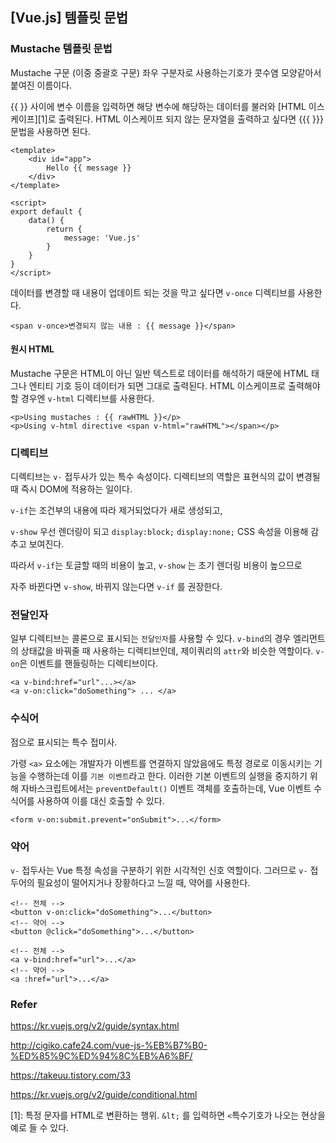 ## [Vue.js] 템플릿 문법



### **Mustache 템플릿 문법** 

Mustache 구문 (이중 중괄호 구문) 좌우 구분자로 사용하는기호가 콧수염 모양같아서 붙여진 이름이다.

{{  }} 사이에 변수 이름을 입력하면 해당 변수에 해당하는 데이터를 불러와 [HTML 이스케이프][1]로 출력된다. HTML 이스케이프 되지 않는 문자열을 출력하고 싶다면 {{{ }}} 문법을 사용하면 된다.

```vue
<template>
    <div id="app">
        Hello {{ message }}
    </div>
</template>

<script>
export default {
    data() {
        return {
            message: 'Vue.js'
        }
    }
}
</script>

```

데이터를 변경할 때 내용이 업데이트 되는 것을 막고 싶다면 `v-once` 디렉티브를 사용한다.

```vue
<span v-once>변경되지 않는 내용 : {{ message }}</span>
```

#### 원시 HTML

Mustache 구문은 HTML이 아닌 일반 텍스트로 데이터를 해석하기 때문에 HTML 태그나 엔티티 기호 등이 데이터가 되면 그대로 출력된다. HTML 이스케이프로 출력해야할 경우엔 `v-html` 디렉티브를 사용한다.

```vue
<p>Using mustaches : {{ rawHTML }}</p>
<p>Using v-html directive <span v-html="rawHTML"></span></p>
```



### 디렉티브

디렉티브는 `v-` 접두사가 있는 특수 속성이다. 디렉티브의 역할은 표현식의 값이 변경될 때 즉시 DOM에 적용하는 일이다.



`v-if`는 조건부의 내용에 따라 제거되었다가 새로 생성되고,

`v-show` 우선 렌더링이 되고 `display:block;` `display:none;` CSS 속성을 이용해 감추고 보여진다.

따라서 `v-if`는 토글할 때의 비용이 높고, `v-show` 는 초기 렌더링 비용이 높으므로

자주 바뀐다면 `v-show`, 바뀌지 않는다면 `v-if` 를 권장한다.



### 전달인자

일부 디렉티브는 콜론으로 표시되는 `전달인자`를 사용할 수 있다. `v-bind`의 경우 엘리먼트의 상태값을 바꿔줄 때 사용하는 디렉티브인데, 제이쿼리의 `attr`와 비슷한 역할이다. `v-on`은 이벤트를 핸들링하는 디렉티브이다. 

```vue
<a v-bind:href="url"...></a>
<a v-on:click="doSomething"> ... </a>
```





### 수식어

점으로 표시되는 특수 접미사.

가령 `<a>` 요소에는 개발자가 이벤트를 연결하지 않았음에도 특정 경로로 이동시키는 기능을 수행하는데 이를 `기본 이벤트`라고 한다. 이러한 기본 이벤트의 실행을 중지하기 위해 자바스크립트에서는 `preventDefault()` 이벤트 객체를 호출하는데, Vue 이벤트 수식어를 사용하여 이를 대신 호출할 수 있다.

```vue
<form v-on:submit.prevent="onSubmit">...</form>
```





### 약어

`v-` 접두사는 Vue 특정 속성을 구분하기 위한 시각적인 신호 역할이다. 그러므로 `v-` 접두어의 필요성이 떨어지거나 장황하다고 느낄 때, 약어를 사용한다.

```vue
<!-- 전체 -->
<button v-on:click="doSomething">...</button>
<!-- 약어 -->
<button @click="doSomething">...</button>

<!-- 전체 -->
<a v-bind:href="url">...</a>
<!-- 약어 -->
<a :href="url">...</a>
```





### Refer

<https://kr.vuejs.org/v2/guide/syntax.html> 

<http://cigiko.cafe24.com/vue-js-%EB%B7%B0-%ED%85%9C%ED%94%8C%EB%A6%BF/> 

<https://takeuu.tistory.com/33>

<https://kr.vuejs.org/v2/guide/conditional.html>

[1]: 특정 문자를 HTML로 변환하는 행위. `&lt;` 를 입력하면 `<`특수기호가 나오는 현상을 예로 들 수 있다.